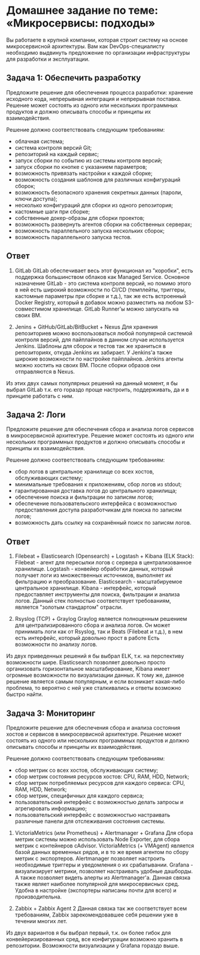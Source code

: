 # Домашнее задание по теме: «Микросервисы: подходы»

Вы работаете в крупной компании, которая строит систему на основе микросервисной архитектуры. Вам как DevOps-специалисту необходимо выдвинуть предложение по организации инфраструктуры для разработки и эксплуатации.

## Задача 1: Обеспечить разработку

Предложите решение для обеспечения процесса разработки: хранение исходного кода, непрерывная интеграция и непрерывная поставка. 
Решение может состоять из одного или нескольких программных продуктов и должно описывать способы и принципы их взаимодействия.

Решение должно соответствовать следующим требованиям:
- облачная система;
- система контроля версий Git;
- репозиторий на каждый сервис;
- запуск сборки по событию из системы контроля версий;
- запуск сборки по кнопке с указанием параметров;
- возможность привязать настройки к каждой сборке;
- возможность создания шаблонов для различных конфигураций сборок;
- возможность безопасного хранения секретных данных (пароли, ключи доступа);
- несколько конфигураций для сборки из одного репозитория;
- кастомные шаги при сборке;
- собственные докер-образы для сборки проектов;
- возможность развернуть агентов сборки на собственных серверах;
- возможность параллельного запуска нескольких сборок;
- возможность параллельного запуска тестов.

## Ответ

1) GitLab
  GitLab обеспечивает весь этот функционал из "коробки", есть поддержка большинством облаков как Managed Service.
  Основное назначение GitLab - это система контроля версий, но помимо этого в ней есть широкий возможности по CI/CD (темплейты, триггеры, кастомные параметры при сборке и т.д.), так же есть встроенный Docker Registry, который в добавок можно разместить на любом S3-совместимом хранилище.
  GitLab Runner'ы можно запускать на своих ВМ.

2) Jenins + GitHub/GitLab/BitBucket + Nexus
  Для хранения репозиториев можно воспользоваться любой популярной системой контроля версий, для пайплайнов в данном случае используется Jenkins.
  Шаблоны для сборок и тестов так же храниться в репозиториях, откуда Jenkins их забирает.
  У Jenkins'а также широкие возможности по настройке пайплайнов. Jenkins агенты можно хостить на своих ВМ.
  После сборки образов они отправляются в Nexus.

Из этих двух самых популярных решений на данный момент, я бы выбрал GitLab т.к. его гораздо проще настроить, поддерживать, да и в принципе работать с ним.

## Задача 2: Логи

Предложите решение для обеспечения сбора и анализа логов сервисов в микросервисной архитектуре.
Решение может состоять из одного или нескольких программных продуктов и должно описывать способы и принципы их взаимодействия.

Решение должно соответствовать следующим требованиям:
- сбор логов в центральное хранилище со всех хостов, обслуживающих систему;
- минимальные требования к приложениям, сбор логов из stdout;
- гарантированная доставка логов до центрального хранилища;
- обеспечение поиска и фильтрации по записям логов;
- обеспечение пользовательского интерфейса с возможностью предоставления доступа разработчикам для поиска по записям логов;
- возможность дать ссылку на сохранённый поиск по записям логов.

## Ответ

1) Filebeat + Elasticsearch (Opensearch) + Logstash + Kibana (ELK Stack):
  Filebeat - агент для пересылки логов с сервера в централизованное хранилище.
  Logstash - конвейер обработки данных, который получает логи из множественных источников, выполняет их фильтрацию и преобразование.
  Elasticsearch - масштабируемое центральное хранилище.
  Kibana - интерфейс, который предоставляет инструменты для поиска, фильтрации и анализа логов.
  Данный стек полностью соответствует требованиям, является "золотым стандартом" отрасли.

2) Rsyslog (TCP) + Graylog
  Graylog является полноценным решением для централизированного сбора и анализа логов.
  Он может принимать логи как от Rsyslog, так и Beats (Filebeat и т.д.), в нем есть интерфейс, который довольно прост в работе
  Есть возможности по анализу логов.

Из двух приведенных решений я бы выбрал ELK, т.к. на перспективу возможности шире. Elasticsearch позволяет довольно просто организовать горизонтальное масштабирование, Kibana имеет огромные возможности по визуализации данных. К тому же, данное решение является самым популярным, и если возникает какая-либо проблема, то вероятно с ней уже сталкивались и ответы возможно быстро найти.

## Задача 3: Мониторинг

Предложите решение для обеспечения сбора и анализа состояния хостов и сервисов в микросервисной архитектуре.
Решение может состоять из одного или нескольких программных продуктов и должно описывать способы и принципы их взаимодействия.

Решение должно соответствовать следующим требованиям:
- сбор метрик со всех хостов, обслуживающих систему;
- сбор метрик состояния ресурсов хостов: CPU, RAM, HDD, Network;
- сбор метрик потребляемых ресурсов для каждого сервиса: CPU, RAM, HDD, Network;
- сбор метрик, специфичных для каждого сервиса;
- пользовательский интерфейс с возможностью делать запросы и агрегировать информацию;
- пользовательский интерфейс с возможностью настраивать различные панели для отслеживания состояния системы.

1) VictoriaMetrics (или Prometheus) + Alertmanager + Grafana
  Для сбора метрик системы можно использовать Node Exporter, для сбора метрик с контейнеров cAdvisor.
  VictoriaMetrics (+ VMAgent) является базой данных временных рядов, и в то же время агентом по сбору метрик с экспортеров.
  Alertmanager позволяет настроить необходимые триггеры и уведомления о их срабатывании.
  Grafana - визуализирует метрики, позволяет настраивать удобные дашборды. А также позволяет видеть алерты из Alertmanager'а.
  Данная связка также являет наиболее популярной для микросервисных сред. Удобна в настройке (экспортеры написаны почти для всего) и производительна.

2) Zabbix + Zabbix Agent 2
  Данная связка так же соответствует всем требованиям, Zabbix зарекомендовавшее себя решении уже в течении многих лет.

Из двух вариантов я бы выбрал первый, т.к. он более гибок для конвейеризированных сред, все конфигурации возможно хранить в репозитории. Возможности визуализации у Grafana гораздо выше.
